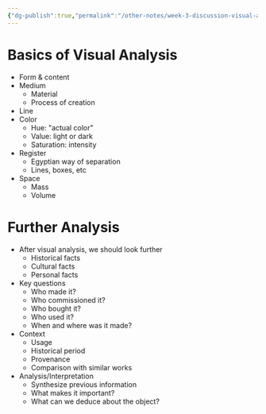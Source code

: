 ```yaml
---
{"dg-publish":true,"permalink":"/other-notes/week-3-discussion-visual-analysis/"}
---
```



# Basics of Visual Analysis
- Form & content
- Medium
	- Material
	- Process of creation
- Line
- Color
	- Hue: "actual color"
	- Value: light or dark
	- Saturation: intensity
- Register
	- Egyptian way of separation
	- Lines, boxes, etc
- Space
	- Mass
	- Volume

# Further Analysis
- After visual analysis, we should look further
	- Historical facts
	- Cultural facts
	- Personal facts
- Key questions
	- Who made it?
	- Who commissioned it?
	- Who bought it?
	- Who used it?
	- When and where was it made?
- Context
	- Usage
	- Historical period
	- Provenance
	- Comparison with similar works
- Analysis/Interpretation
	- Synthesize previous information
	- What makes it important?
	- What can we deduce about the object?